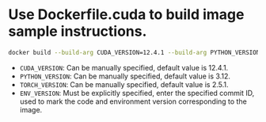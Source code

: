 # Use Dockerfile.cuda to build image sample instructions.

```bash
docker build --build-arg CUDA_VERSION=12.4.1 --build-arg PYTHON_VERSION=3.12 --build-arg TORCH_VERSION=2.5.1 --build-arg ENV_VERSION=${commit id} -f Dockerfile.cuda -t flagscale:cuda-12.4.1-python-3.12-torch-2.5.1-commit-${commit id} .
```

* `CUDA_VERSION`: Can be manually specified, default value is 12.4.1.
* `PYTHON_VERSION`: Can be manually specified, default value is 3.12.
* `TORCH_VERSION`: Can be manually specified, default value is 2.5.1.
* `ENV_VERSION`: Must be explicitly specified, enter the specified commit ID, used to mark the code and environment version corresponding to the image.
